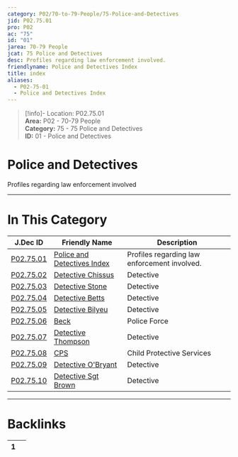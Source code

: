 ```yaml
---  
category: P02/70-to-79-People/75-Police-and-Detectives  
jid: P02.75.01  
pro: P02  
ac: "75"  
id: "01"  
jarea: 70-79 People  
jcat: 75 Police and Detectives  
desc: Profiles regarding law enforcement involved.  
friendlyname: Police and Detectives Index  
title: index  
aliases:  
  - P02-75-01  
  - Police and Detectives Index  
---  
```

>[!info]- Location: P02.75.01  
>**Area:** P02 - 70-79 People  
>**Category:** 75 - 75 Police and Detectives  
>**ID:** 01 - Police and Detectives  
  
# Police and Detectives  
  
Profiles regarding law enforcement involved  
   
  
  
---  
# In This Category  
  
| J.Dec ID                                                                                                         | Friendly Name                                                                                                              | Description                                  |  
| ---------------------------------------------------------------------------------------------------------------- | -------------------------------------------------------------------------------------------------------------------------- | -------------------------------------------- |  
| [P02.75.01](index.md#)                  | [Police and Detectives Index](index.md#)          | Profiles regarding law enforcement involved. |  
| [P02.75.02](./02-Detective-Chissus.md#)   | [Detective Chissus](./02-Detective-Chissus.md#)     | Detective                                    |  
| [P02.75.03](./03-Detective-Stone.md#)     | [Detective Stone](./03-Detective-Stone.md#)         | Detective                                    |  
| [P02.75.04](./04-Detective-Betts.md#)     | [Detective Betts](./04-Detective-Betts.md#)         | Detective                                    |  
| [P02.75.05](./05-Detective-Bilyeu.md#)    | [Detective Bilyeu](./05-Detective-Bilyeu.md#)       | Detective                                    |  
| [P02.75.06](./06-Beck.md#)                | [Beck](./06-Beck.md#)                               | Police Force                                 |  
| [P02.75.07](./07-Detective-Thompson.md#)  | [Detective Thompson](./07-Detective-Thompson.md#)   | Detective                                    |  
| [P02.75.08](./08-CPS.md#)                 | [CPS](./08-CPS.md#)                                 | Child Protective Services                    |  
| [P02.75.09](./09-Detective-O%E2%80%99Bryant.md#)  | [Detective O'Bryant](./09-Detective-O%E2%80%99Bryant.md#)   | Detective                                    |  
| [P02.75.10](./10-Detective-Sgt-Brown.md#) | [Detective Sgt Brown](./10-Detective-Sgt-Brown.md#) | Detective                                    |  
  
  
---  
# Backlinks  
<div><table class="dataview table-view-table"><thead class="table-view-thead"><tr class="table-view-tr-header"><th class="table-view-th"><span></span><span class="dataview small-text">1</span></th><th class="table-view-th"><span></span></th></tr></thead><tbody class="table-view-tbody"></tbody></table></div>